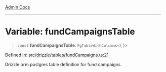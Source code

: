 [Admin Docs](/)

***

# Variable: fundCampaignsTable

> `const` **fundCampaignsTable**: `PgTableWithColumns`\<\{ \}\>

Defined in: [src/drizzle/tables/fundCampaigns.ts:21](https://github.com/gautam-divyanshu/talawa-api/blob/1d38acecd3e456f869683fb8dca035a5e42010d5/src/drizzle/tables/fundCampaigns.ts#L21)

Drizzle orm postgres table definition for fund campaigns.
